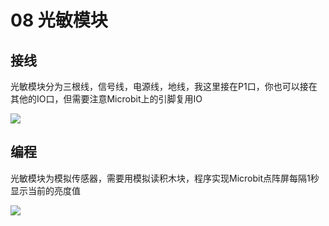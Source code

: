 # 08 光敏模块

## 接线

光敏模块分为三根线，信号线，电源线，地线，我这里接在P1口，你也可以接在其他的IO口，但需要注意Microbit上的引脚复用IO

![](https://s2.ax1x.com/2019/09/02/nC85cR.jpg)

## 编程

光敏模块为模拟传感器，需要用模拟读积木块，程序实现Microbit点阵屏每隔1秒显示当前的亮度值

![](https://s2.ax1x.com/2019/09/02/nC8LND.jpg)